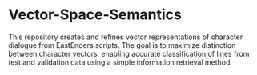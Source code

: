 # Vector-Space-Semantics
This repository creates and refines vector representations of character dialogue from EastEnders scripts. The goal is to maximize distinction between character vectors, enabling accurate classification of lines from test and validation data using a simple information retrieval method.
